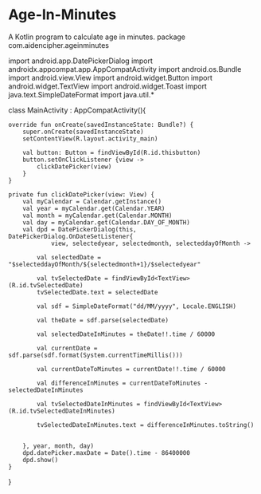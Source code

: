 # Age-In-Minutes
A Kotlin program to calculate age in minutes.
package com.aidencipher.ageinminutes

import android.app.DatePickerDialog
import androidx.appcompat.app.AppCompatActivity
import android.os.Bundle
import android.view.View
import android.widget.Button
import android.widget.TextView
import android.widget.Toast
import java.text.SimpleDateFormat
import java.util.*

class MainActivity : AppCompatActivity(){

    override fun onCreate(savedInstanceState: Bundle?) {
        super.onCreate(savedInstanceState)
        setContentView(R.layout.activity_main)

        val button: Button = findViewById(R.id.thisbutton)
        button.setOnClickListener {view ->
            clickDatePicker(view)
        }
    }

    private fun clickDatePicker(view: View) {
        val myCalendar = Calendar.getInstance()
        val year = myCalendar.get(Calendar.YEAR)
        val month = myCalendar.get(Calendar.MONTH)
        val day = myCalendar.get(Calendar.DAY_OF_MONTH)
        val dpd = DatePickerDialog(this, DatePickerDialog.OnDateSetListener{
                view, selectedyear, selectedmonth, selecteddayOfMonth ->

            val selectedDate = "$selecteddayOfMonth/${selectedmonth+1}/$selectedyear"

            val tvSelectedDate = findViewById<TextView>(R.id.tvSelectedDate)
            tvSelectedDate.text = selectedDate

            val sdf = SimpleDateFormat("dd/MM/yyyy", Locale.ENGLISH)

            val theDate = sdf.parse(selectedDate)

            val selectedDateInMinutes = theDate!!.time / 60000

            val currentDate = sdf.parse(sdf.format(System.currentTimeMillis()))

            val currentDateToMinutes = currentDate!!.time / 60000

            val differenceInMinutes = currentDateToMinutes - selectedDateInMinutes

            val tvSelectedDateInMinutes = findViewById<TextView>(R.id.tvSelectedDateInMinutes)

            tvSelectedDateInMinutes.text = differenceInMinutes.toString()


        }, year, month, day)
        dpd.datePicker.maxDate = Date().time - 86400000
        dpd.show()
    }
}
